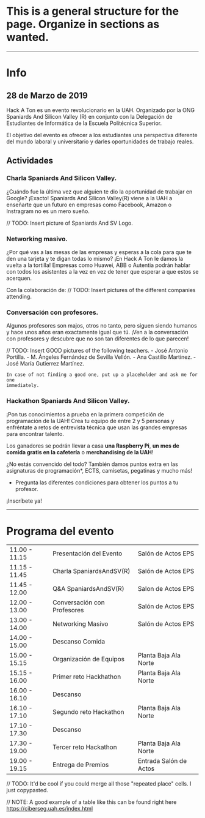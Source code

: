 # This is a general structure for the page. Organize in sections as wanted.
---
# Info
## 28 de Marzo de 2019

Hack A Ton es un evento revolucionario en la UAH. Organizado por la ONG
Spaniards And Silicon Valley (R) en conjunto con la Delegación de Estudiantes de
Informática de la Escuela Politécnica Superior.

El objetivo del evento es ofrecer a los estudiantes una perspectiva diferente
del mundo laboral y universitario y darles oportunidades de trabajo reales.

## Actividades
### Charla Spaniards And Silicon Valley.
¿Cuándo fue la última vez que alguien te dio la oportunidad de trabajar en
Google? ¡Exacto! Spaniards And Silicon Valley(R) viene a la UAH a enseñarte que un
futuro en empresas como Facebook, Amazon o Instragram no es un mero sueño.

// TODO: Insert picture of Spaniards And SV Logo.

### Networking masivo.
¿Por qué vas a las mesas de las empresas y esperas a la cola para que te
den una tarjeta y te digan todas lo mismo? ¡En Hack A Ton le damos la
vuelta a la tortilla! Empresas como Huawei, ABB o Autentia podrán hablar con
todos los asistentes a la vez en vez de tener que esperar a que estos se
acerquen. 

Con la colaboración de:
// TODO: Insert pictures of the different companies attending.

### Conversación con profesores.
Algunos profesores son majos, otros no tanto, pero siguen siendo humanos y hace
unos años eran exactamente igual que tú. ¡Ven a la conversación con profesores y descubre
que no son tan diferentes de lo que parecen!

// TODO: Insert GOOD pictures of the following teachers.
    - José Antonio Portilla.
    - M. Ángeles Fernández de Sevilla Vellón.
    - Ana Castillo Martínez.
    - José María Gutierrez Martínez.

    In case of not finding a good one, put up a placeholder and ask me for one
    immediately.

### Hackathon Spaniards And Silicon Valley.
¡Pon tus conocimientos a prueba en la primera competición de programación de la
UAH! Crea tu equipo de entre 2 y 5 personas y enfréntate a retos de entrevista
técnica que usan las grandes empresas para encontrar talento. 

Los ganadores se podrán llevar a casa
__una Raspberry Pi__, __un mes de comida gratis en la cafetería__ o
__merchandising de la UAH__!

¿No estás convencido del todo? También damos puntos extra en las asignaturas de
programación\*, ECTS, camisetas, pegatinas y mucho más!

* Pregunta las diferentes condiciones para obtener los puntos a tu profesor.

¡Inscríbete ya!

---

# Programa del evento
|               |                             |                        |
|---------------|-----------------------------|------------------------|
| 11.00 - 11.15 | Presentación del Evento     | Salón de Actos EPS     |
| 11.15 - 11.45 | Charla SpaniardsAndSV(R)    | Salón de Actos EPS     |
| 11.45 - 12.00 | Q&A SpaniardsAndSV(R)       | Salon de Actos EPS     |
| 12.00 - 13.00 | Conversación con Profesores | Salón de Actos EPS     |
| 13.00 - 14.00 | Networking Masivo           | Salón de Actos EPS     |
| 14.00 - 15.00 | Descanso Comida             |                        |
| 15.00 - 15.15 | Organización de Equipos     | Planta Baja Ala Norte  |
| 15.15 - 16.00 | Primer reto Hackhathon      | Planta Baja Ala Norte  |
| 16.00 - 16.10 | Descanso                    |                        |
| 16.10 - 17.10 | Segundo reto Hackathon      | Planta Baja Ala Norte  |
| 17.10 - 17.30 | Descanso                    |                        |
| 17.30 - 19.00 | Tercer reto Hackathon       | Planta Baja Ala Norte  |
| 19.00 - 19.15 | Entrega de Premios          | Entrada Salón de Actos |

// TODO: It'd be cool if you could merge all those "repeated place" cells. I
just copypasted.

// NOTE: A good example of a table like this can be found right here
https://ciberseg.uah.es/index.html



